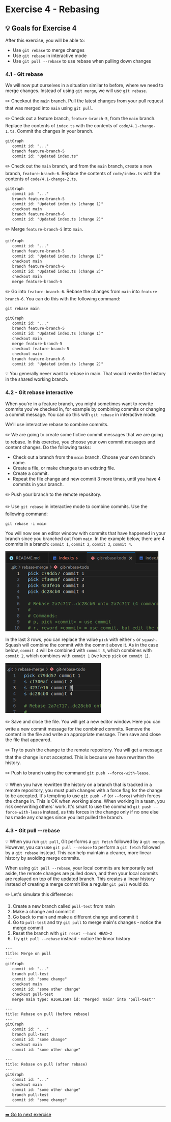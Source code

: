 # Exercise 4 - Rebasing

## :bulb: Goals for Exercise 4

After this exercise, you will be able to:

- Use `git rebase` to merge changes
- Use `git rebase` in interactive mode
- Use `git pull --rebase` to use rebase when pulling down changes

### 4.1 - Git rebase

We will now put ourselves in a situation similar to before, where we need to merge changes. Instead of using `git merge`, we will use `git rebase`.

:pencil2: Checkout the `main` branch. Pull the latest changes from your pull request that was merged into `main` using `git pull`.

:pencil2: Check out a feature branch, `feature-branch-5`, from the `main` branch. Replace the contents of `index.ts` with the contents of `code/4.1-change-1.ts`. Commit the changes in your branch.

```mermaid
gitGraph
   commit id: "..."
   branch feature-branch-5
   commit id: "Updated index.ts"
```

:pencil2: Check out the `main` branch, and from the `main` branch, create a new branch, `feature-branch-6`. Replace the contents of `code/index.ts` with the contents of `code/4.1-change-2.ts`.

```mermaid
gitGraph
   commit id: "..."
   branch feature-branch-5
   commit id: "Updated index.ts (change 1)"
   checkout main
   branch feature-branch-6
   commit id: "Updated index.ts (change 2)"
```

:pencil2: Merge `feature-branch-5` into `main`.

```mermaid
gitGraph
   commit id: "..."
   branch feature-branch-5
   commit id: "Updated index.ts (change 1)"
   checkout main
   branch feature-branch-6
   commit id: "Updated index.ts (change 2)"
   checkout main
   merge feature-branch-5
```

:pencil2: Go into `feature-branch-6`. Rebase the changes from `main` into `feature-branch-6`. You can do this with the following command:

```
git rebase main
```

```mermaid
gitGraph
   commit id: "..."
   branch feature-branch-5
   commit id: "Updated index.ts (change 1)"
   checkout main
   merge feature-branch-5
   checkout feature-branch-5
   checkout main
   branch feature-branch-6
   commit id: "Updated index.ts (change 2)"
```

:bulb: You generally never want to rebase in main. That would rewrite the history in the shared working branch.

### 4.2 - Git rebase interactive
When you're in a feature branch, you might sometimes want to rewrite commits you've checked in, for example by combining commits or changing a commit message. You can do this with `git rebase` in interactive mode.

We'll use interactive rebase to combine commits.

:pencil2: We are going to create some fictive commit messages that we are going to rebase. In this exercise, you choose your own commit messages and content changes. Do the following tasks: 
- Check out a branch from the `main` branch. Choose your own branch name.
- Create a file, or make changes to an existing file.
- Create a commit.
- Repeat the file change and new commit 3 more times, until you have 4 commits in your branch.

:pencil2: Push your branch to the remote repository.

:pencil2: Use `git rebase` in interactive mode to combine commits. Use the following command:

```
git rebase -i main
```

You will now see an editor window with commits that have happened in your branch since you branched out from `main`. In the example below, there are 4 commits in a branch: `commit 1`, `commit 2`, `commit 3`, `commit 4`.

![alt text](image.png)

In the last 3 rows, you can replace the value `pick` with either `s` or `squash`. Squash will combine the commit with the commit above it. As in the case below, `commit 4` will be combined with `commit 3`, which combines with `commit 2`, which combines with `commit 1` (we keep `pick` on `commit 1`).

![alt text](image-1.png)

:pencil2: Save and close the file. You will get a new editor window. Here you can write a new commit message for the combined commits. Remove the content in the file and write an appropriate message. Then save and close the file that appeared.

:pencil2: Try to push the change to the remote repository. You will get a message that the change is not accepted. This is because we have rewritten the history.

:pencil2: Push to branch using the command `git push --force-with-lease`.

:bulb: When you have rewritten the history on a branch that is tracked in a remote repository, you must push changes with a force flag for the change to be accepted. It's tempting to use `git push -f` (or `--force`) which forces the change in. This is OK when working alone. When working in a team, you risk overwriting others' work. It's smart to use the command `git push --force-with-lease` instead, as this forces in the change only if no one else has made any changes since you last pulled the branch.

### 4.3 - Git pull --rebase

:bulb: When you run `git pull`, Git performs a `git fetch` followed by a `git merge`. However, you can use `git pull --rebase` to perform a `git fetch` followed by a `git rebase` instead. This can help maintain a cleaner, more linear history by avoiding merge commits.

When using `git pull --rebase`, your local commits are temporarily set aside, the remote changes are pulled down, and then your local commits are replayed on top of the updated branch. This creates a linear history instead of creating a merge commit like a regular `git pull` would do.

:pencil2:  Let's simulate this difference:
1. Create a new branch called `pull-test` from main
2. Make a change and commit it
3. Go back to main and make a different change and commit it
4. Go to `pull-test` and try `git pull` to merge main's changes - notice the merge commit
5. Reset the branch with `git reset --hard HEAD~2`
6. Try `git pull --rebase` instead - notice the linear history


```mermaid
---
title: Merge on pull
---
gitGraph
   commit id: "..."
   branch pull-test
   commit id: "some change"
   checkout main
   commit id: "some other change"
   checkout pull-test
   merge main type: HIGHLIGHT id: "Merged 'main' into 'pull-test'"
```

```mermaid
---
title: Rebase on pull (before rebase)
---
gitGraph
   commit id: "..."
   branch pull-test
   commit id: "some change"
   checkout main
   commit id: "some other change"
```

```mermaid
---
title: Rebase on pull (after rebase)
---
gitGraph
   commit id: "..."
   checkout main
   commit id: "some other change"
   branch pull-test
   commit id: "some change"
```


---

[:arrow_right: Go to next exercise](../exercise-5/README.md)
